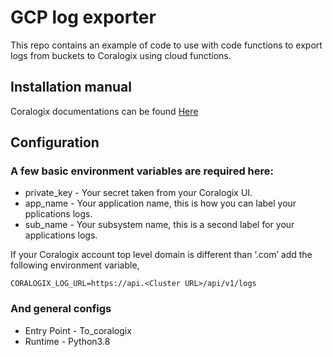 # GCP log exporter

This repo contains an example of code to use with code functions to export logs from buckets to Coralogix using cloud functions.

## Installation manual
Coralogix documentations can be found [Here](https://coralogix.com/integrations/gcp-log-explorer/)

## Configuration
### A few basic environment variables are required here:
- private_key - Your secret taken from your Coralogix UI.
- app_name - Your application name, this is how you can label your pplications logs.
- sub_name - Your subsystem name, this is a second label for your applications logs.

If your Coralogix account top level domain is different than ‘.com’ add the following environment variable, 
```
CORALOGIX_LOG_URL=https://api.<Cluster URL>/api/v1/logs
```

### And general configs
- Entry Point - To_coralogix
- Runtime - Python3.8
